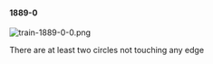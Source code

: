 #### 1889-0
![train-1889-0-0.png](https://github.com/lil-lab/nlvr/raw/master/nlvr/train/images/26/train-1889-0-0.png "train-1889-0-0.png")

There are at least two circles not touching any edge